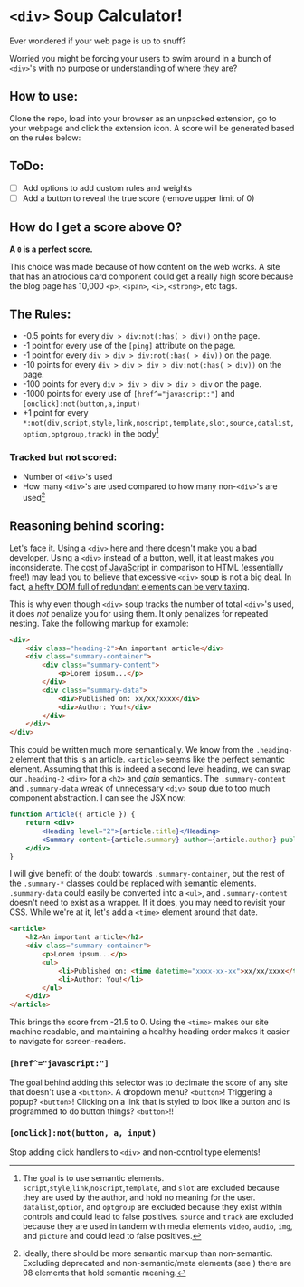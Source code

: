 # `<div>` Soup Calculator!

Ever wondered if your web page is up to snuff?

Worried you might be forcing your users to swim around in a bunch of `<div>`'s with no purpose or understanding of where they are?

## How to use:

Clone the repo, load into your browser as an unpacked extension, go to your webpage and click the extension icon. A score will be generated based on the rules below:

## ToDo:

- [ ] Add options to add custom rules and weights
- [ ] Add a button to reveal the true score (remove upper limit of 0)

## How do I get a score above 0?

**A `0` is a perfect score.**

This choice was made because of how content on the web works. A site that has an atrocious card component could get a really high score because the blog page has 10,000 `<p>`, `<span>`, `<i>`, `<strong>`, etc tags.

## The Rules:

- -0.5 points for every `div > div:not(:has( > div))` on the page.
- -1 point for every use of the `[ping]` attribute on the page.
- -1 point for every `div > div > div:not(:has( > div))` on the page.
- -10 points for every `div > div > div > div:not(:has( > div))` on the page.
- -100 points for every `div > div > div > div > div` on the page.
- -1000 points for every use of `[href^="javascript:"]` and `[onclick]:not(button,a,input)`
- +1 point for every `*:not(div,script,style,link,noscript,template,slot,source,datalist,option,optgroup,track)` in the body[^1]

### Tracked but not scored:

- Number of `<div>`'s used
- How many `<div>`'s are used compared to how many non-`<div>`'s are used[^2]


## Reasoning behind scoring:

Let's face it. Using a `<div>` here and there doesn't make you a bad developer. Using a `<div>` instead of a button, well, it at least makes you inconsiderate. The [cost of JavaScript](https://timkadlec.com/remembers/2020-04-21-the-cost-of-javascript-frameworks/) in comparison to HTML (essentially free!) may lead you to believe that excessive `<div>` soup is not a big deal. In fact, [a hefty DOM full of redundant elements can be very taxing](https://web.dev/articles/dom-size-and-interactivity).

This is why even though `<div>` soup tracks the number of total `<div>`'s used, it does *not* penalize you for using them. It only penalizes for repeated nesting. Take the following markup for example:

```html
<div>
    <div class="heading-2">An important article</div>
    <div class="summary-container">
        <div class="summary-content">
            <p>Lorem ipsum...</p>
        </div>
        <div class="summary-data">
            <div>Published on: xx/xx/xxxx</div>
            <div>Author: You!</div>
        </div>
    </div>
</div>
```

This could be written much more semantically. We know from the `.heading-2` element that this is an article. `<article>` seems like the perfect semantic element. Assuming that this is indeed a second level heading, we can swap our `.heading-2` `<div>` for a `<h2>` and *gain* semantics. The `.summary-content` and `.summary-data` wreak of unnecessary `<div>` soup due to too much component abstraction. I can see the JSX now:

```jsx
function Article({ article }) {
    return <div>
        <Heading level="2">{article.title}</Heading>
        <Summary content={article.summary} author={article.author} published={article.publishedOn} />
    </div>
}
```

I will give benefit of the doubt towards `.summary-container`, but the rest of the `.summary-*` classes could be replaced with semantic elements. `.summary-data` could easily be converted into a `<ul>`, and `.summary-content` doesn't need to exist as a wrapper. If it does, you may need to revisit your CSS. While we're at it, let's add a `<time>` element around that date.

```html
<article>
    <h2>An important article</h2>
    <div class="summary-container">
        <p>Lorem ipsum...</p>
        <ul>
            <li>Published on: <time datetime="xxxx-xx-xx">xx/xx/xxxx</time></li>
            <li>Author: You!</li>
        </ul>
    </div>
</article>
```

This brings the score from -21.5 to 0. Using the `<time>` makes our site machine readable, and maintaining a healthy heading order makes it easier to navigate for screen-readers.

### `[href^="javascript:"]`

The goal behind adding this selector was to decimate the score of any site that doesn't use a `<button>`. A dropdown menu? `<button>`! Triggering a popup? `<button>`! Clicking on a link that is styled to look like a button and is programmed to do button things? `<button>`!!

### `[onclick]:not(button, a, input)`

Stop adding click handlers to `<div>` and non-control type elements!



[^1]: The goal is to use semantic elements. `script`,`style`,`link`,`noscript`,`template`, and `slot` are excluded because they are used by the author, and hold no meaning for the user. `datalist`,`option`, and `optgroup` are excluded because they exist within controls and could lead to false positives. `source` and `track` are excluded because they are used in tandem with media elements `video`, `audio`, `img`, and `picture` and could lead to false positives.

[^2]: Ideally, there should be more semantic markup than non-semantic. Excluding deprecated and non-semantic/meta elements (see [^1]) there are 98 elements that hold semantic meaning.